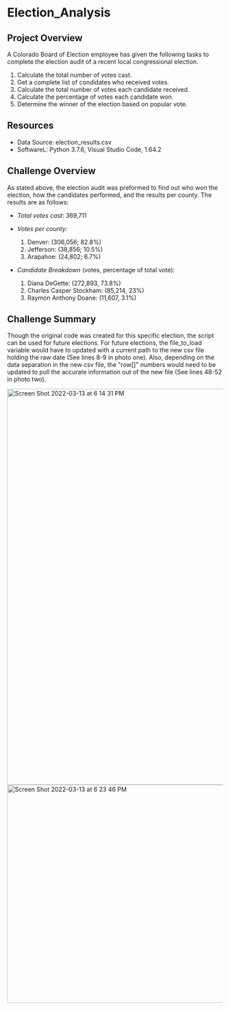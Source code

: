 # Election_Analysis

## Project Overview
A Colorado Board of Election employee has given the following tasks to complete the election audit of a recent local congressional election.

1. Calculate  the total number of votes cast.
2. Get a complete list of condidates who received votes.
3. Calculate the total number of votes each candidate received.
4. Calculate the percentage of votes each candidate won. 
5. Determine the winner of the election based on popular vote.

## Resources
- Data Source: election_results.csv
- SoftwareL: Python 3.7.6, Visual Studio Code, 1.64.2

## Challenge Overview
  As stated above, the election audit was preformed to find out who won the election, how the candidates performed, and the results per county. The results are as follows:
  * _Total votes cast_: 369,711
  
  * _Votes per county_:
    1. Denver: (306,056; 82.8%)
    2. Jefferson: (38,856; 10.5%)
    3. Arapahoe: (24,802; 6.7%)
  
  * _Candidate Breakdown_ (votes, percentage of total vote):
    1. Diana DeGette: (272,893, 73.8%)
    2. Charles Casper Stockham: (85,214, 23%)
    3. Raymon Anthony Doane: (11,607, 3.1%)
  
## Challenge Summary
  Though the original code was created for this specific election, the script can be used for future elections. For future elections, the file_to_load variable would have to updated with a current path to the new csv file holding the raw date (See lines 8-9 in photo one). Also, depending on the data separation in the new csv file, the "row[]" numbers would need to be updated to pull the accurate information out of the new file (See lines 48-52 in photo two).
  
  <img width="924" alt="Screen Shot 2022-03-13 at 6 14 31 PM" src="https://user-images.githubusercontent.com/99840803/158089636-41af2b4b-7982-457f-a818-572f09aad156.png">

  
  <img width="509" alt="Screen Shot 2022-03-13 at 6 23 46 PM" src="https://user-images.githubusercontent.com/99840803/158089623-404ffbd7-8f45-44ad-99cc-e171ad27cf53.png">

 

